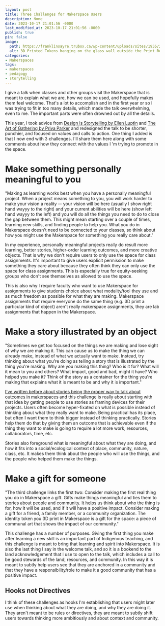 ```yaml
---
layout: post
title: Three Challenges for Makerspace Users
description: None
date: 2023-10-17 21:01:56 -0000
last_modified_at: 2023-10-17 21:01:56 -0000
publish: true
pin: false
image:
  path: https://franklinsayre.trubox.ca/wp-content/uploads/sites/1955/2023/10/20231011-DSCF5549-scaled.jpg
  alt: 3D Printed Tokens hanging on the glass wall outside the Print Room
categories:
- Makerspaces
tags:
- makerspaces
- pedagogy
- storytelling
---
```

I give a talk when classes and other groups visit the Makerspace that is meant to explain what we are, how we can be used, and hopefully makes them feel welcome. That's a lot to accomplish and in the first year or so I was trying to fit in too many details, which made the talk overwhelming, even to me. The important parts were often drowned out by all the details.

This year, I took advice from [Design Is Storytelling by Ellen Luptin](https://duckduckgo.com/?q=design+is+storytelling+ellen+lupton+library&va=o&t=ha&ia=web) and [The Art of Gathering by Priya Parker](https://duckduckgo.com/?q=the+art+of+gathering+priya+parker+library+near+me&va=o&t=ha&ia=web) and redesigned the talk to be shorter, punchier, and focused on values and calls to action. One thing I added is that I now end with 3 challenges. I'll share them here along with some comments about how they connect with the values I 'm trying to promote in the space.

# Make something personally meaningful to you

"Making as learning works best when you have a personally meaningful project. When a project means something to you, you will work harder to make your vision a reality -- your vision will be here (usually I show right hand wayyy to the right) and your current abilities will be here (show left hand wayyy to the left) and you will do all the things you need to do to close the gap between them. This might mean starting over a couple of times, learning new skills, and finding people to help you. What you do in Makerspace doesn't need to be connected to your classes, so think about how you might use the Makerspace for something you really care about."

In my experience, personally meaningful projects really do result more learning, better stories, higher-order learning outcomes, and more creative objects. That is why we don't require users to only use the space for class assignments. It's important to give users explicit permission to make something they care about because they often think they can only use the space for class assignments. This is especially true for equity-seeking groups who don't see themselves as allowed to use the space.

This is also why I require faculty who want to use Makerspace for assignments to give students choice about what modality/tool they use and as much freedom as possible for what they are making. Makerspace assignments that require everyone do the same thing (e.g. 3D print a particular kind of object) aren't really makerspace assignments, they are lab assignments that happen in the Makerspace.

# Make a story illustrated by an object

"Sometimes we get too focused on the things we are making and lose sight of why we are making it. This can cause us to make the thing we can already make, instead of what we actually want to make. Instead, try thinking about what you're doing as telling a story that is illustrated by the thing you're making. Why are you making this thing? Who is it for? What will it mean to you and others? What impact, good and bad, might it have? Who helped you make it? Think of the story as a container for the thing you're making that explains what it is meant to be and why it is important."

[I've written before about stories being the proper way to talk about outcomes in makerspaces](https://franklinsayre.trubox.ca/2023/09/25/storytelling-should-be-the-primary-frame-for-more-than-just-makerspace-outcomes/) and this challenge is really about starting with that idea by getting people to use stories as framing devices for their projects. Users often become hyper-fixated on what is possible instead of thinking about what they really want to make. Being practical has its place, but often I want them to think bigger instead of thinking practically. Stories help them do that by giving them an outcome that is achievable even if the thing they want to make is going to require a lot more work, resources, collaborators, time, etc.

Stories also foreground what is meaningful about what they are doing, and how it fits into a social/ecological context of place, community, nature, class, etc. It makes them think about the people who will use the things, and the people who helped them make the things.

# Make a gift for someone

"The third challenge links the first two: Consider making the first real thing you do in Makerspace a gift. Gifts make things meaningful and ties them to stories about people and community. It helps us think about who the thing is for, how it will be used, and if it will have a positive impact. Consider making a gift for a friend, a family member, or a community organization. The identity token you 3D print in Makerspace is a gift for the space: a piece of communal art that shows the impact of our community."

This challenge has a number of purposes. Giving the first thing you make after learning a new skill is an important part of Indigenous teaching, and this challenge is meant to bring that learning and spirit into Makerspace. It is also the last thing I say in the welcome talk, and so it is a bookend to the land acknowledgement that I use to open to the talk, which includes a call to be good stewards of the land, resources, and community. In this way it is meant to subtly help users see that they are anchored in a community and that they have a responsibility/role to make it a good community that has a positive impact.

## Hooks not Directives

I think of these challenges as hooks I'm establishing that users might later use when thinking about what they are doing, and why they are doing it. They aren't meant to be rules or directives, they are meant to subtly shift users towards thinking more ambitiously and about context and community.
